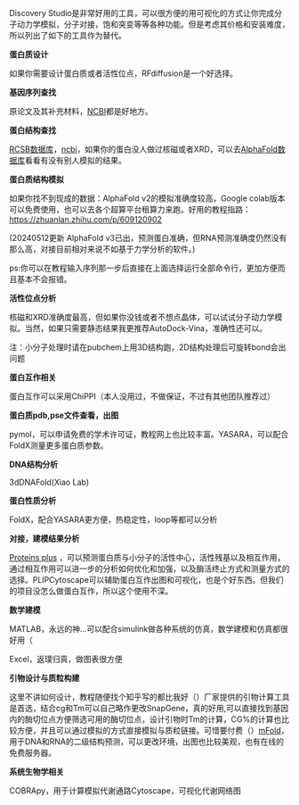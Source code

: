 Discovery Studio是非常好用的工具，可以很方便的用可视化的方式让你完成分子动力学模拟，分子对接，饱和突变等等各种功能。但是考虑其价格和安装难度，所以列出了如下的工具作为替代。

****蛋白质设计****

​如果你需要设计蛋白质或者活性位点，RFdiffusion是一个好选择。

****基因序列查找****

原论文及其补充材料，[NCBI](https://www.ncbi.nlm.nih.gov/)都是好地方。

****蛋白结构查找****

[RCSB数据库](https://www.rcsb.org/)，[ncbi](https://www.ncbi.nlm.nih.gov/)，如果你的蛋白没人做过核磁或者XRD，可以去[AlphaFold数据库](https://alphafold.com/)看看有没有别人模拟的结果。

****蛋白质结构模拟****

如果你找不到现成的数据：AlphaFold v2的模拟准确度较高，Google colab版本可以免费使用，也可以去各个超算平台租算力来跑。好用的教程指路：https://zhuanlan.zhihu.com/p/609120902

(20240512更新 AlphaFold v3已出，预测蛋白准确，但RNA预测准确度仍然没有那么高，对接目前相对来说不如基于力学分析的软件。)

ps:你可以在教程输入序列那一步后直接在上面选择运行全部命令行，更加方便而且基本不会报错。

****活性位点分析****

核磁和XRD准确度最高，但如果你没钱或者不想点晶体，可以试试分子动力学模拟。当然，如果只需要静态结果我更推荐AutoDock-Vina，准确性还可以。

注：小分子处理时请在pubchem上用3D结构跑，2D结构处理后可旋转bond会出问题

****蛋白互作相关****

蛋白互作可以采用ChiPPI（本人没用过，不做保证，不过有其他团队推荐过）

****蛋白质pdb,pse文件查看，出图****

pymol，可以申请免费的学术许可证，教程网上也比较丰富。YASARA，可以配合FoldX测量更多蛋白质参数。

**DNA结构分析**

3dDNAFold(Xiao Lab)

****蛋白性质分析****

FoldX，配合YASARA更方便，热稳定性，loop等都可以分析

****对接，建模结果分析****

[Proteins plus](https://proteins.plus/) ，可以预测蛋白质与小分子的活性中心，活性残基以及相互作用，通过相互作用可以进一步的分析如何优化和加强，以及酶活终止方式和测量方式的选择。PLIPCytoscape可以辅助蛋白互作出图和可视化，也是个好东西。但我们的项目没怎么做蛋白互作，所以这个使用不深。

****数学建模****

MATLAB，永远的神…可以配合simulink做各种系统的仿真，数学建模和仿真都很好用（

Excel，返璞归真，做图表很方便

****引物设计与质粒构建****

这里不讲如何设计，教程随便找个知乎写的都比我好（）厂家提供的引物计算工具是首选，结合cg和Tm可以自己略作更改SnapGene，真的好用,可以直接找到基因内的酶切位点方便筛选可用的酶切位点，设计引物时Tm的计算，CG%的计算也比较方便，并且可以通过模拟的方式直接模拟与质粒链接。可惜要付费（）[mFold](http://www.unafold.org/mfold/applications/dna-folding-form.php)，用于DNA和RNA的二级结构预测，可以更改环境，出图也比较美观，也有在线的免费服务器。

****系统生物学相关****

COBRApy，用于计算模拟代谢通路Cytoscape，可视化代谢网络图